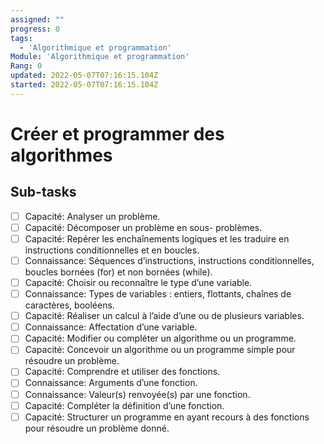 ```yaml
---
assigned: ""
progress: 0
tags:
  - 'Algorithmique et programmation'
Module: 'Algorithmique et programmation'
Rang: 0
updated: 2022-05-07T07:16:15.104Z
started: 2022-05-07T07:16:15.104Z
---
```


# Créer et programmer des algorithmes

## Sub-tasks

- [ ] Capacité: Analyser un problème.
- [ ] Capacité: Décomposer un problème en sous- problèmes.
- [ ] Capacité: Repérer les enchaînements logiques et les traduire en instructions conditionnelles et en boucles.
- [ ] Connaissance: Séquences d’instructions, instructions conditionnelles, boucles bornées (for) et non bornées (while).
- [ ] Capacité: Choisir ou reconnaître le type d’une variable.
- [ ] Connaissance: Types de variables : entiers, flottants, chaînes de caractères, booléens.
- [ ] Capacité: Réaliser un calcul à l’aide d’une ou de plusieurs variables.
- [ ] Connaissance: Affectation d’une variable.
- [ ] Capacité: Modifier ou compléter un algorithme ou un programme.
- [ ] Capacité: Concevoir un algorithme ou un programme simple pour résoudre un problème.
- [ ] Capacité: Comprendre et utiliser des fonctions.
- [ ] Connaissance: Arguments d’une fonction.
- [ ] Connaissance: Valeur(s) renvoyée(s) par une fonction.
- [ ] Capacité: Compléter la définition d’une fonction.
- [ ] Capacité: Structurer un programme en ayant recours à des fonctions pour résoudre un problème donné.
